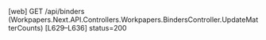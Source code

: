 [web] GET /api/binders  (Workpapers.Next.API.Controllers.Workpapers.BindersController.UpdateMatterCounts)  [L629–L636] status=200

